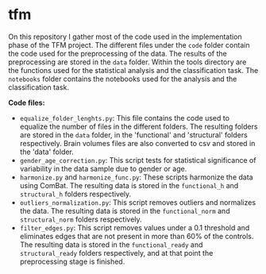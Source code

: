 # tfm
On this repository I gather most of the code used in the implementation phase of the TFM project.
The different files under the `code` folder contain the code used for the preprocessing of the data. The results
of the preprocessing are stored in the `data` folder.
Within the tools directory are the functions used for the statistical analysis and the classification task.
The `notebooks` folder contains the notebooks used for the analysis and the classification task.

**Code files:**
- `equalize_folder_lenghts.py`: This file contains the code used to equalize the number of files in the different folders. The
resulting folders are stored in the `data` folder, in the 'functional' and 'structural' folders respectively.
Brain volumes files are also converted to csv and stored in the 'data' folder.
- `gender_age_correction.py`: This script tests for statistical significance of variability in the data sample
due to gender or age.
- `harmonize.py` and `harmonize_func.py`: These scripts harmonize the data using ComBat. The resulting data is stored in the
`functional_h` and `structural_h` folders respectively.
- `outliers_normalization.py`: This script removes outliers and normalizes the data. The resulting data is stored in the
`functional_norm` and `structural_norm` folders respectively.
- `filter_edges.py`: This script removes values under a 0.1 threshold and eliminates edges that are not present in more than 60% of the controls.
The resulting data is stored in the `functional_ready` and `structural_ready` folders respectively, and at that point
the preprocessing stage is finished.





